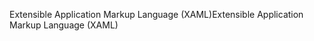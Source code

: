 <span data-ttu-id="a4e6c-101">Extensible Application Markup Language (XAML)</span><span class="sxs-lookup"><span data-stu-id="a4e6c-101">Extensible Application Markup Language (XAML)</span></span>